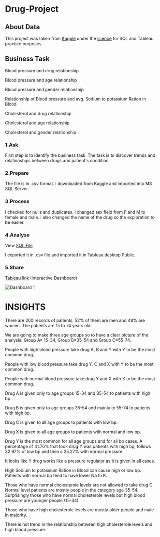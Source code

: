 # Drug-Project

<h2>About Data</h2>

This project was taken from <a href="https://www.kaggle.com/datasets/prathamtripathi/drug-classification">Kaggle</a>  under the <a href="https://creativecommons.org/publicdomain/zero/1.0/">licence</a> for SQL and Tableau practice purposes.

<h2>Business Task</h2>

<p>Blood pressure and drug relationship </p>
<p>Blood pressure and age relationship </p>
<p>Blood pressure and gender relationship</p>
<p>Relationship of Blood pressure and avg. Sodium to potassium Ration in Blood </p>
<p>Cholesterol and drug relationship </p>
<p>Cholesterol and age relationship </p>
<p>Cholesterol and gender relationship</p>

<h3>1.Ask</h3>
First step is to identify the business task. The task is to discover trends and relationships between drugs and patient's condition.

<h3>2.Prepare</h3>

The file is in .csv format. I downloaded from Kaggle and imported into MS SQL Server. 

<h3>3.Process</h3>

I checked for nulls and duplicates. I changed sex field from F and M to female and male. I also changed the name of the drug so the exploration to be easier.

<h3>4.Analyse</h3>

View <a href="https://github.com/Dimitra-Nikoloutsou/Drug-Project/blob/main/SQL">SQL File</a>

I exported it in .csv file and imported it in Tableau desktop Public.

<h3>5.Share</h3>

<a href="https://public.tableau.com/app/profile/dimitra.nikoloutsou/viz/drug_project/Dashboard1">Tableau link</a> (Interactive Dashboard)

![Dashboard 1](https://user-images.githubusercontent.com/114480002/204472803-bb239ce9-2c07-47d2-b804-d199ea6bdfd8.png)

<h1> INSIGHTS </h1>

There are 200 records of patients. 52% of them are men and 48% are women. The patients are 15 to 74 years old.

We are going to make three age groups so to have a clear picture of the analysis. 
Group A= 15-34, Group B=35-54 and Group C=55-74.

People with high blood pressure take drug A, B and Y with Y to be the most common drug.

People with low blood pressure take drug Y, C and X with Y to be the most common drug.

People with normal blood pressure take drug Y and X with X to be the most common drug.

Drug A is given only to age groups 15-34 and 35-54 to patients with high bp.

Drug B is given only to age groups 35-54 and mainly to 55-74 to patients with high bp.

Drug C is given to all age groups to patients with low bp.

Drug X is given to all age groups to patients with normal and low bp.

Drug Y is the most common for all age groups and for all bp cases. A percentage of 41.76% that took drug Y was patients with high bp, follows 32.97% of low bp and then a 25.27% with normal pressure.

It looks like Y drug works like a pressure regulator as it is given in all cases.

High Sodium to potassium Ration in Blood can cause high or low bp. Patients with normal bp tend to have lower Na to K.

Those who have normal cholesterole levels are not allowed to take drug C. Normal level patients are mostly people in the category age 35-54. Surprisingly those who have normal cholesterole levels but high blood pressure are younger people (15-34).

Those who have high cholesterole levels are mostly older people and male in majority.

There is not trend in the relationship between high cholesterole levels and high blood pressure.








